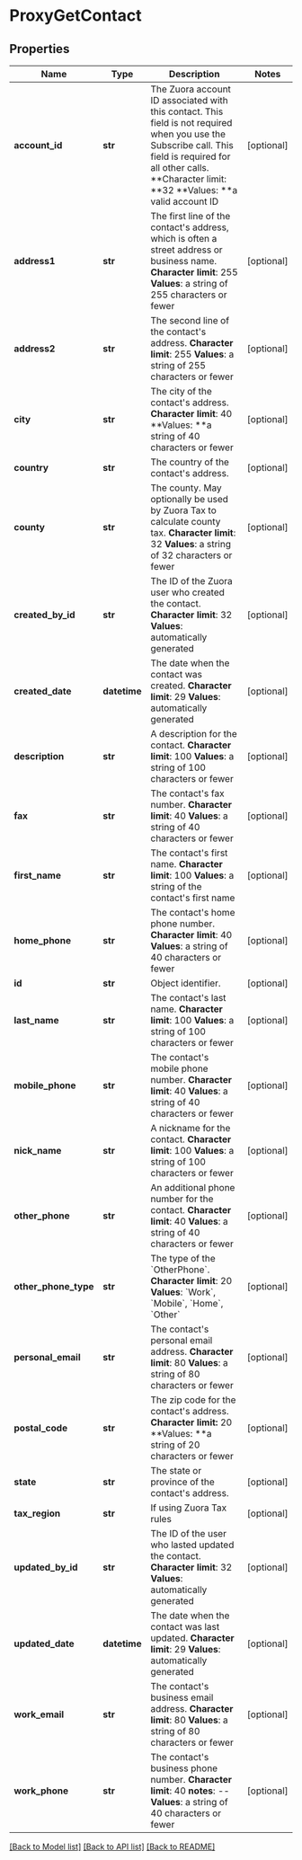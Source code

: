 # ProxyGetContact

## Properties
Name | Type | Description | Notes
------------ | ------------- | ------------- | -------------
**account_id** | **str** |  The Zuora account ID associated with this contact. This field is not required when you use the Subscribe call. This field is required for all other calls. **Character limit: **32 **Values: **a valid account ID  | [optional] 
**address1** | **str** |  The first line of the contact&#39;s address, which is often a street address or business name. **Character limit**: 255 **Values**: a string of 255 characters or fewer  | [optional] 
**address2** | **str** |  The second line of the contact&#39;s address. **Character limit**: 255 **Values**: a string of 255 characters or fewer  | [optional] 
**city** | **str** |  The city of the contact&#39;s address. **Character limit**: 40 **Values: **a string of 40 characters or fewer  | [optional] 
**country** | **str** |  The country of the contact&#39;s address.  | [optional] 
**county** | **str** |  The county. May optionally be used by Zuora Tax to calculate county tax. **Character limit**: 32 **Values**: a string of 32 characters or fewer  | [optional] 
**created_by_id** | **str** | The ID of the Zuora user who created the contact. **Character limit**: 32 **Values**: automatically generated  | [optional] 
**created_date** | **datetime** | The date when the contact was created. **Character limit**: 29 **Values**: automatically generated  | [optional] 
**description** | **str** |  A description for the contact. **Character limit**: 100 **Values**: a string of 100 characters or fewer  | [optional] 
**fax** | **str** |  The contact&#39;s fax number. **Character limit**: 40 **Values**: a string of 40 characters or fewer  | [optional] 
**first_name** | **str** |  The contact&#39;s first name. **Character limit**: 100 **Values**: a string of the contact&#39;s first name  | [optional] 
**home_phone** | **str** |  The contact&#39;s home phone number. **Character limit**: 40 **Values**: a string of 40 characters or fewer  | [optional] 
**id** | **str** | Object identifier. | [optional] 
**last_name** | **str** |  The contact&#39;s last name. **Character limit**: 100 **Values**: a string of 100 characters or fewer  | [optional] 
**mobile_phone** | **str** |  The contact&#39;s mobile phone number. **Character limit**: 40 **Values**: a string of 40 characters or fewer  | [optional] 
**nick_name** | **str** |  A nickname for the contact. **Character limit**: 100 **Values**: a string of 100 characters or fewer  | [optional] 
**other_phone** | **str** |  An additional phone number for the contact. **Character limit**: 40 **Values**: a string of 40 characters or fewer  | [optional] 
**other_phone_type** | **str** | The type of the &#x60;OtherPhone&#x60;. **Character limit**: 20 **Values**: &#x60;Work&#x60;, &#x60;Mobile&#x60;, &#x60;Home&#x60;, &#x60;Other&#x60;  | [optional] 
**personal_email** | **str** |  The contact&#39;s personal email address. **Character limit**: 80 **Values**: a string of 80 characters or fewer  | [optional] 
**postal_code** | **str** |  The zip code for the contact&#39;s address. **Character limit:** 20 **Values: **a string of 20 characters or fewer  | [optional] 
**state** | **str** |  The state or province of the contact&#39;s address.  | [optional] 
**tax_region** | **str** | If using Zuora Tax rules  | [optional] 
**updated_by_id** | **str** |  The ID of the user who lasted updated the contact. **Character limit**: 32 **Values**: automatically generated  | [optional] 
**updated_date** | **datetime** |  The date when the contact was last updated. **Character limit**: 29 **Values**: automatically generated  | [optional] 
**work_email** | **str** |  The contact&#39;s business email address. **Character limit**: 80 **Values**: a string of 80 characters or fewer  | [optional] 
**work_phone** | **str** |  The contact&#39;s business phone number. **Character limit**: 40 **notes**: -- **Values**: a string of 40 characters or fewer  | [optional] 

[[Back to Model list]](../README.md#documentation-for-models) [[Back to API list]](../README.md#documentation-for-api-endpoints) [[Back to README]](../README.md)


